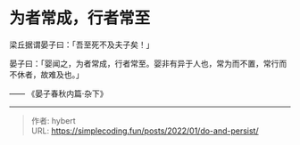 # 为者常成，行者常至


梁丘据谓晏子曰：「吾至死不及夫子矣！」

晏子曰：「婴闻之，为者常成，行者常至。婴非有异于人也，常为而不置，常行而不休者，故难及也。」

—— 《晏子春秋内篇·杂下》


---

> 作者: hybert  
> URL: https://simplecoding.fun/posts/2022/01/do-and-persist/  


